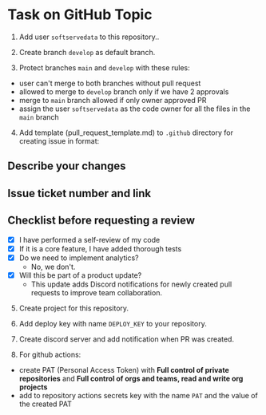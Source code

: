 # Task on GitHub Topic 

1. Add user `softservedata` to this repository..

2. Create branch `develop` as default branch.

3. Protect branches `main` and `develop` with these rules:
- user can't merge to both branches without pull request
- allowed to merge to `develop` branch only if we have 2 approvals
- merge to `main` branch allowed if only owner approved PR
- assign the user `softservedata` as the code owner for all the files in the `main` branch
4. Add template (pull_request_template.md) to `.github` directory for creating issue in format:

## Describe your changes

## Issue ticket number and link

## Checklist before requesting a review
- [x] I have performed a self-review of my code  
- [x] If it is a core feature, I have added thorough tests  
- [x] Do we need to implement analytics?  
  - No, we don't.  
- [x] Will this be part of a product update?  
  - This update adds Discord notifications for newly created pull requests to improve team collaboration.





5. Create project for this repository.

6. Add deploy key with name `DEPLOY_KEY` to your repository.

7. Create discord server and add notification when PR was created.

8. For github actions: 
- create PAT (Personal Access Token) with **Full control of private repositories** and **Full control of orgs and teams, read and write org projects**
- add to repository actions secrets key with the name `PAT` and the value of the created PAT 
